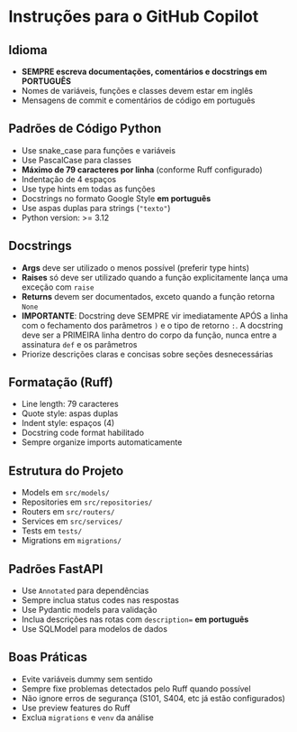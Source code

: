 # Instruções para o GitHub Copilot

## Idioma
- **SEMPRE escreva documentações, comentários e docstrings em PORTUGUÊS**
- Nomes de variáveis, funções e classes devem estar em inglês
- Mensagens de commit e comentários de código em português

## Padrões de Código Python
- Use snake_case para funções e variáveis
- Use PascalCase para classes
- **Máximo de 79 caracteres por linha** (conforme Ruff configurado)
- Indentação de 4 espaços
- Use type hints em todas as funções
- Docstrings no formato Google Style **em português**
- Use aspas duplas para strings (`"texto"`)
- Python version: >= 3.12

## Docstrings
- **Args** deve ser utilizado o menos possível (preferir type hints)
- **Raises** só deve ser utilizado quando a função explicitamente lança uma exceção com `raise`
- **Returns** devem ser documentados, exceto quando a função retorna `None`
- **IMPORTANTE**: Docstring deve SEMPRE vir imediatamente APÓS a linha com o fechamento dos parâmetros `)` e o tipo de retorno `:`. A docstring deve ser a PRIMEIRA linha dentro do corpo da função, nunca entre a assinatura `def` e os parâmetros
- Priorize descrições claras e concisas sobre seções desnecessárias

## Formatação (Ruff)
- Line length: 79 caracteres
- Quote style: aspas duplas
- Indent style: espaços (4)
- Docstring code format habilitado
- Sempre organize imports automaticamente

## Estrutura do Projeto
- Models em `src/models/`
- Repositories em `src/repositories/`
- Routers em `src/routers/`
- Services em `src/services/`
- Tests em `tests/`
- Migrations em `migrations/`

## Padrões FastAPI
- Use `Annotated` para dependências
- Sempre inclua status codes nas respostas
- Use Pydantic models para validação
- Inclua descrições nas rotas com `description=` **em português**
- Use SQLModel para modelos de dados

## Boas Práticas
- Evite variáveis dummy sem sentido
- Sempre fixe problemas detectados pelo Ruff quando possível
- Não ignore erros de segurança (S101, S404, etc já estão configurados)
- Use preview features do Ruff
- Exclua `migrations` e `venv` da análise
